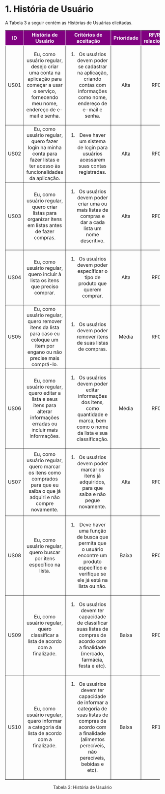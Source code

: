 # 1. História de Usuário

A Tabela 3 a seguir contém as Histórias de Usuárias elicitadas. 

<table>
    <thead>
        <tr style="background-color: purple; color: white" >
            <th style="border-style:solid;border-width:1px;text-align:center">ID</th>
            <th style="border-style:solid;border-width:1px;text-align:center">História de Usuário</th>
            <th style="border-style:solid;border-width:1px;text-align:center">Critérios de aceitação</th>
            <th style="border-style:solid;border-width:1px;text-align:center">Prioridade</th>
            <th style="border-style:solid;border-width:1px;text-align:center">RF/RNF relacionado</th>
        </tr>
    </thead>
    <tbody>
        <tr>
            <span id="ustory-01"></span>
            <td style="border-style:solid;border-width:1px;text-align:center;vertical-align:middle" rowspan="1">US01</td>
            <td style="border-style:solid;border-width:1px;text-align:center;vertical-align:middle" rowspan="1">Eu, como usuário regular, desejo criar uma conta na aplicação para começar a usar o serviço, fornecendo meu nome, endereço de e-mail e senha.</td>
            <td style="border-style:solid;border-width:1px;text-align:center;vertical-align:middle" rowspan="1"><ol><li>Os usuários devem poder se cadastrar na aplicação, criando contas com informações como nome, endereço de e-mail e senha.</li></ol></td>
            <td style="border-style:solid;border-width:1px;text-align:center;vertical-align:middle">Alta</td>
            <td style="border-style:solid;border-width:1px;text-align:center;vertical-align:middle">RF01</td>
        </tr>
        <tr>
            <span id="ustory-01"></span>
            <td style="border-style:solid;border-width:1px;text-align:center;vertical-align:middle" rowspan="1">US02</td>
            <td style="border-style:solid;border-width:1px;text-align:center;vertical-align:middle" rowspan="1">Eu, como usuário regular, quero fazer login na minha conta para fazer listas e ter acesso às funcionalidades da aplicação.</td>
            <td style="border-style:solid;border-width:1px;text-align:center;vertical-align:middle" rowspan="1"><ol><li>Deve haver um sistema de login para usuários acessarem suas contas registradas.</li></ol></td>
            <td style="border-style:solid;border-width:1px;text-align:center;vertical-align:middle">Alta </td>
            <td style="border-style:solid;border-width:1px;text-align:center;vertical-align:middle">RF02</td>
        </tr>
            <span id="ustory-01"></span>
            <td style="border-style:solid;border-width:1px;text-align:center;vertical-align:middle" rowspan="1">US03</td>
            <td style="border-style:solid;border-width:1px;text-align:center;vertical-align:middle" rowspan="1">Eu, como usuário regular, quero criar listas para organizar itens em listas antes de fazer compras.</td>
            <td style="border-style:solid;border-width:1px;text-align:center;vertical-align:middle" rowspan="1"><ol><li>Os usuários devem poder criar uma ou mais listas de compras e dar a cada lista um nome descritivo.</li></ol></td>
            <td style="border-style:solid;border-width:1px;text-align:center;vertical-align:middle">Alta </td>
            <td style="border-style:solid;border-width:1px;text-align:center;vertical-align:middle">RF03</td>
        </tr>
        <tr>
            <span id="ustory-01"></span>
            <td style="border-style:solid;border-width:1px;text-align:center;vertical-align:middle" rowspan="1">US04</td>
            <td style="border-style:solid;border-width:1px;text-align:center;vertical-align:middle" rowspan="1">Eu, como usuário regular, quero incluir à lista os itens que preciso comprar.</td>
            <td style="border-style:solid;border-width:1px;text-align:center;vertical-align:middle" rowspan="1"><ol><li>Os usuários devem poder específicar o tipo de produto que querem comprar.</li></ol></td>
            <td style="border-style:solid;border-width:1px;text-align:center;vertical-align:middle">Alta</td>
            <td style="border-style:solid;border-width:1px;text-align:center;vertical-align:middle">RF04</td>
        </tr>
        <tr>
            <span id="ustory-01"></span>
            <td style="border-style:solid;border-width:1px;text-align:center;vertical-align:middle" rowspan="1">US05</td>
              <td style="border-style:solid;border-width:1px;text-align:center;vertical-align:middle" rowspan="1">Eu, como usuário regular, quero remover itens da lista para caso eu coloque um item por engano ou não precise mais comprá-lo.</td>
            <td style="border-style:solid;border-width:1px;text-align:center;vertical-align:middle" rowspan="1"><ol><li>Os usuários devem poder remover itens de suas listas de compras.</li></ol></td>
            <td style="border-style:solid;border-width:1px;text-align:center;vertical-align:middle">Média</td>
            <td style="border-style:solid;border-width:1px;text-align:center;vertical-align:middle">RF05</td>
        </tr>
        <tr>
            <span id="ustory-01"></span>
            <td style="border-style:solid;border-width:1px;text-align:center;vertical-align:middle" rowspan="1">US06</td>
            <td style="border-style:solid;border-width:1px;text-align:center;vertical-align:middle" rowspan="1">Eu, como usuário regular, quero editar a lista e seus itens para alterar informações erradas ou incluir mais informações.</td>
            <td style="border-style:solid;border-width:1px;text-align:center;vertical-align:middle" rowspan="1"><ol><li>Os usuários devem poder editar informações dos itens, como quantidade e marca, bem como o nome da lista e sua classificação.</li></ol></td>
            <td style="border-style:solid;border-width:1px;text-align:center;vertical-align:middle">Média</td>
            <td style="border-style:solid;border-width:1px;text-align:center;vertical-align:middle">RF06</td>
        </tr>
        <tr>
            <span id="ustory-01"></span>
            <td style="border-style:solid;border-width:1px;text-align:center;vertical-align:middle" rowspan="1">US07</td>
            <td style="border-style:solid;border-width:1px;text-align:center;vertical-align:middle" rowspan="1">Eu, como usuário regular, quero marcar os itens como comprados para que eu saiba o que já adquiri e não compre novamente.</td>
            <td style="border-style:solid;border-width:1px;text-align:center;vertical-align:middle" rowspan="1"><ol><li>Os usuários devem poder marcar os itens já adquiridos, para que saiba e não pegue novamente.</li></ol></td>
            <td style="border-style:solid;border-width:1px;text-align:center;vertical-align:middle">Alta</td>
            <td style="border-style:solid;border-width:1px;text-align:center;vertical-align:middle">RF07</td>
        </tr>
        <tr>
            <span id="ustory-01"></span>
            <td style="border-style:solid;border-width:1px;text-align:center;vertical-align:middle" rowspan="1">US08</td>
            <td style="border-style:solid;border-width:1px;text-align:center;vertical-align:middle" rowspan="1">Eu, como usuário regular, quero buscar por itens específico na lista.</td>
            <td style="border-style:solid;border-width:1px;text-align:center;vertical-align:middle" rowspan="1"><ol><li>Deve haver uma função de busca que permita que o usuário encontre um produto específico e verifique se ele já está na lista ou não.</li></ol></td>
            <td style="border-style:solid;border-width:1px;text-align:center;vertical-align:middle">Baixa</td>
            <td style="border-style:solid;border-width:1px;text-align:center;vertical-align:middle">RF08</td>
        </tr>
      <tr>
            <span id="ustory-01"></span>
            <td style="border-style:solid;border-width:1px;text-align:center;vertical-align:middle" rowspan="1">US09</td>
            <td style="border-style:solid;border-width:1px;text-align:center;vertical-align:middle" rowspan="1">Eu, como usuário regular, quero classificar a lista de acordo com a finalizade.</td>
            <td style="border-style:solid;border-width:1px;text-align:center;vertical-align:middle" rowspan="1"><ol><li>Os usuários devem ter capacidade de classificar suas listas de compras de acordo com a finalidade (mercado, farmácia, festa e etc).</li></ol></td>
            <td style="border-style:solid;border-width:1px;text-align:center;vertical-align:middle">Baixa</td>
            <td style="border-style:solid;border-width:1px;text-align:center;vertical-align:middle">RF09</td>
        </tr>
     <tr>
            <span id="ustory-01"></span>
            <td style="border-style:solid;border-width:1px;text-align:center;vertical-align:middle" rowspan="1">US10</td>
            <td style="border-style:solid;border-width:1px;text-align:center;vertical-align:middle" rowspan="1">Eu, como usuário regular, quero informar a categoria da lista de acordo com a finalizade.</td>
            <td style="border-style:solid;border-width:1px;text-align:center;vertical-align:middle" rowspan="1"><ol><li>Os usuários devem ter capacidade de informar a categoria de suas listas de compras de acordo com a finalidade (alimentos perecíveis, não perecíveis, bebidas e etc).</li></ol></td>
            <td style="border-style:solid;border-width:1px;text-align:center;vertical-align:middle">Baixa</td>
            <td style="border-style:solid;border-width:1px;text-align:center;vertical-align:middle">RF10</td>
        </tr>
</table>

<div style="text-align: center">
<p>Tabela 3: História de Usuário</p>
</div>

